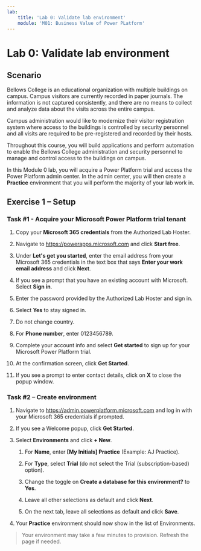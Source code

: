 ```yaml
---
lab:
    title: 'Lab 0: Validate lab environment'
    module: 'M01: Business Value of Power PLatform'
---
```


# Lab 0: Validate lab environment

## Scenario

Bellows College is an educational organization with multiple buildings on
campus. Campus visitors are currently recorded in paper journals. The information is not captured consistently, and there are no means to collect and analyze data about the visits across the entire campus.

Campus administration would like to modernize their visitor registration system where access to the buildings is controlled by security personnel and all visits are required to be pre-registered and recorded by their hosts.

Throughout this course, you will build applications and perform automation to enable the Bellows College administration and security personnel to manage and control access to the buildings on campus.

In this Module 0 lab, you will acquire a Power Platform trial and access the Power Platform admin center. In the admin center, you will then create a **Practice** environment that you will perform the majority of your lab work in.

## Exercise 1 – Setup

### Task \#1 - Acquire your Microsoft Power Platform trial tenant

1. Copy your **Microsoft 365 credentials** from the Authorized Lab Hoster.

1. Navigate to <https://powerapps.microsoft.com> and click **Start free**.

1. Under **Let's get you started**, enter the email address from your Microsoft 365 credentials in the text box that says **Enter your work email address** and click **Next**.

1. If you see a prompt that you have an existing account with Microsoft. Select **Sign in**.

1. Enter the password provided by the Authorized Lab Hoster and sign in.

1. Select **Yes** to stay signed in.

1. Do not change country.

1. For **Phone number**, enter 0123456789.

1. Complete your account info and select **Get started** to sign up for your Microsoft Power Platform trial.

1. At the confirmation screen, click **Get Started**.

1. If you see a prompt to enter contact details, click on **X** to close the popup window.

### Task \#2 – Create environment

1. Navigate to <https://admin.powerplatform.microsoft.com> and log in with your Microsoft 365 credentials if prompted.

1. If you see a Welcome popup, click **Get Started**.

1. Select **Environments** and click **+ New**.

    1. For **Name**, enter **[My Initials] Practice** (Example: AJ Practice).

    1. For **Type**, select **Trial** (do not select the Trial
        (subscription-based) option).

    1. Change the toggle on **Create a database for this environment?** to **Yes**.

    1. Leave all other selections as default and click **Next**.

    1. On the next tab, leave all selections as default and click **Save**.

1. Your **Practice** environment should now show in the list of Environments.

> Your environment may take a few minutes to provision. Refresh the page if needed.
